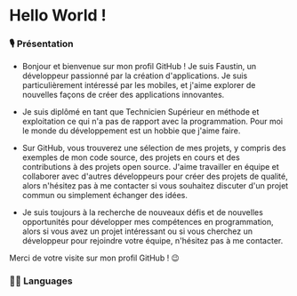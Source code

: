 # Hello World !

### 🎙 Présentation

- Bonjour et bienvenue sur mon profil GitHub ! Je suis Faustin, un développeur passionné par la création d'applications. Je suis particulièrement intéressé par les mobiles, et j'aime explorer de nouvelles façons de créer des applications innovantes.

- Je suis diplômé en tant que Technicien Supérieur en méthode et exploitation ce qui n'a pas de rapport avec la programmation. Pour moi le monde du développement est un hobbie que j'aime faire.

- Sur GitHub, vous trouverez une sélection de mes projets, y compris des exemples de mon code source, des projets en cours et des contributions à des projets open source. J'aime travailler en équipe et collaborer avec d'autres développeurs pour créer des projets de qualité, alors n'hésitez pas à me contacter si vous souhaitez discuter d'un projet commun ou simplement échanger des idées.

- Je suis toujours à la recherche de nouveaux défis et de nouvelles opportunités pour développer mes compétences en programmation, alors si vous avez un projet intéressant ou si vous cherchez un développeur pour rejoindre votre équipe, n'hésitez pas à me contacter.

Merci de votre visite sur mon profil GitHub ! 😉

### 👩‍💻 Languages

###
